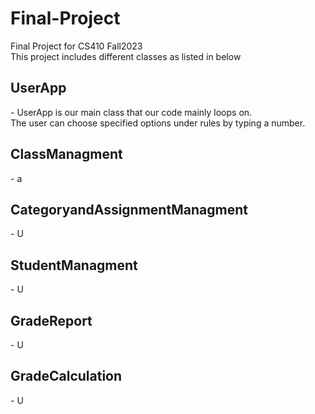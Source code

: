# Final-Project
 Final Project for CS410 Fall2023 <br>
 This project includes different classes as listed in below 
<h2> UserApp </h2>
- UserApp is our main class that our code mainly loops on. <br> 
 The user can choose specified options under rules by typing a number.

<h2> ClassManagment </h2>
- a

<h2> CategoryandAssignmentManagment </h2>
- U
<h2> StudentManagment </h2>
- U
<h2> GradeReport </h2>
- U
<h2> GradeCalculation </h2>
- U
